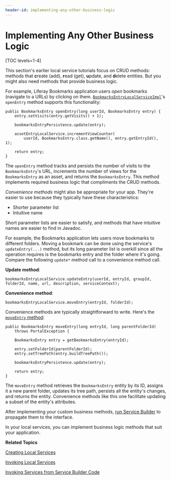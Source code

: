 ```yaml
---
header-id: implementing-any-other-business-logic
---
```


# Implementing Any Other Business Logic

[TOC levels=1-4]

This section's earlier local service tutorials focus on CRUD methods: methods
that **c**reate (add), **r**ead (get), **u**pdate, and **d**elete entities. But
you might also need methods that provide business logic. 

For example, Liferay Bookmarks application users *open* bookmarks (navigate to a
URLs) by clicking on them. 
[`BookmarksEntryLocalServiceImpl`](https://github.com/liferay/liferay-portal/blob/7.1.0-a1/modules/apps/collaboration/bookmarks/bookmarks-service/src/main/java/com/liferay/bookmarks/service/impl/BookmarksEntryLocalServiceImpl.java)'s 
`openEntry` method supports this functionality: 

    public BookmarksEntry openEntry(long userId, BookmarksEntry entry) {
        entry.setVisits(entry.getVisits() + 1);

        bookmarksEntryPersistence.update(entry);

        assetEntryLocalService.incrementViewCounter(
            userId, BookmarksEntry.class.getName(), entry.getEntryId(), 1);

        return entry;
    }

The `openEntry` method tracks and persists the number of visits to the
`BookmarksEntry`'s URL, increments the number of views for the `BookmarksEntry`
as an asset, and  returns the `BookmarksEntry`. This method implements required
business logic that compliments the CRUD methods. 

*Convenience methods* might also be appropriate for your app. They're easier to
use because they typically have these characteristics: 

- Shorter parameter list
- Intuitive name

Short parameter lists are easier to satisfy, and methods that have intuitive
names are easier to find in Javadoc.

For example, the Bookmarks application lets users move bookmarks to different
folders. Moving a bookmark can be done using the service's `updateEntry(...)`
method, but its long parameter list is overkill since all the operation requires
is the bookmarks entry and the folder where it's going. Compare the following
`update*` method call to a convenience method call. 

**Update method**:

    bookmarksEntryLocalService.updateEntry(userId, entryId, groupId, folderId, name, url, description, serviceContext);

**Convenience method**:

    bookmarksEntryLocalService.moveEntry(entryId, folderId);

Convenience methods are typically straightforward to write. Here's the
[`moveEntry` method](https://github.com/liferay/liferay-portal/blob/7.1.0-a1/modules/apps/collaboration/bookmarks/bookmarks-service/src/main/java/com/liferay/bookmarks/service/impl/BookmarksEntryLocalServiceImpl.java):

    public BookmarksEntry moveEntry(long entryId, long parentFolderId)
        throws PortalException {

        BookmarksEntry entry = getBookmarksEntry(entryId);

        entry.setFolderId(parentFolderId);
        entry.setTreePath(entry.buildTreePath());

        bookmarksEntryPersistence.update(entry);

        return entry;
    }

The `moveEntry` method retrieves the `BookmarksEntry` entity by its ID, assigns
it a new parent folder, updates its tree path, persists all the entity's
changes, and returns the entity. Convenience methods like this one facilitate
updating a subset of the entity's attributes. 

After implementing your custom business methods, 
[run Service Builder](/docs/7-1/tutorials/-/knowledge_base/t/running-service-builder)
to propagate them to the interface.

In your local services, you can implement business logic methods that suit your
application. 

**Related Topics**

[Creating Local Services](/docs/7-1/tutorials/-/knowledge_base/t/creating-local-services)

[Invoking Local Services](/docs/7-1/tutorials/-/knowledge_base/t/invoking-local-services)

[Invoking Services from Service Builder Code](/docs/7-1/tutorials/-/knowledge_base/t/invoking-services-from-service-builder-code)
